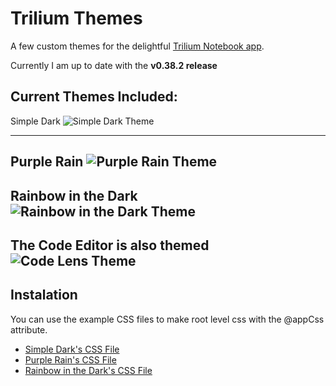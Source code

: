 # Trilium Themes
A few custom themes for the delightful [Trilium Notebook app](https://github.com/zadam/trilium).

Currently I am up to date with the **v0.38.2 release**

Current Themes Included:
------

Simple Dark
![Simple Dark Theme](https://i.imgur.com/zHsQ3cy.png)

------
Purple Rain
![Purple Rain Theme](https://i.imgur.com/DMT7xOp.png)
-------

Rainbow in the Dark
![Rainbow in the Dark Theme](https://i.imgur.com/ahRW6gh.png)
-------

The Code Editor is also themed
![Code Lens Theme](https://i.imgur.com/qDyKVnv.png)
-------

## Instalation 
You can use the example CSS files to make root level css with the @appCss attribute. 
   * [Simple Dark's CSS File](https://raw.githubusercontent.com/Abourass/TriliumThemes/master/examples/css/SimpleDark.css)
   * [Purple Rain's CSS File](https://github.com/Abourass/TriliumThemes/blob/master/examples/css/PurpleRain.css)
   * [Rainbow in the Dark's CSS File](https://github.com/Abourass/TriliumThemes/blob/master/examples/css/RainbowInTheDark.css)

